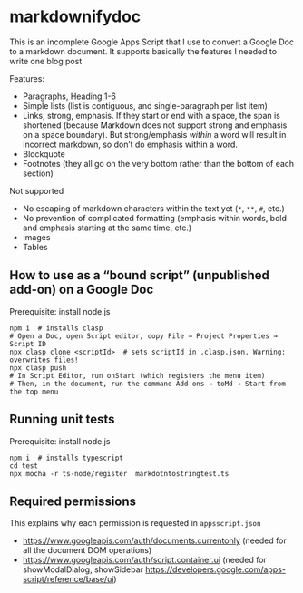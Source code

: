 # markdownifydoc

This is an incomplete Google Apps Script that I use to convert a Google Doc to a markdown document. It supports basically the features I needed to write one blog post

Features:

* Paragraphs, Heading 1-6
* Simple lists (list is contiguous, and single-paragraph per list item)
* Links, strong, emphasis. If they start or end with a space, the span is shortened (because Markdown does not support strong and emphasis on a space boundary). But strong/emphasis *within* a word will result in incorrect markdown, so don’t do emphasis within a word.
* Blockquote
* Footnotes (they all go on the very bottom rather than the bottom of each section)

Not supported

* No escaping of markdown characters within the text yet (`*`, `**`, `#`, etc.)
* No prevention of complicated formatting (emphasis within words, bold and emphasis starting at the same time, etc.)
* Images
* Tables

## How to use as a “bound script” (unpublished add-on) on a Google Doc

Prerequisite: install node.js

```
npm i  # installs clasp
# Open a Doc, open Script editor, copy File → Project Properties → Script ID
npx clasp clone <scriptId>  # sets scriptId in .clasp.json. Warning: overwrites files!
npx clasp push
# In Script Editor, run onStart (which registers the menu item)
# Then, in the document, run the command Add-ons → toMd → Start from the top menu
```


## Running unit tests

Prerequisite: install node.js

```
npm i  # installs typescript
cd test
npx mocha -r ts-node/register  markdotntostringtest.ts
```

## Required permissions

This explains why each permission is requested in `appsscript.json`

* https://www.googleapis.com/auth/documents.currentonly (needed for all the document DOM operations)
* https://www.googleapis.com/auth/script.container.ui (needed for showModalDialog, showSidebar https://developers.google.com/apps-script/reference/base/ui)